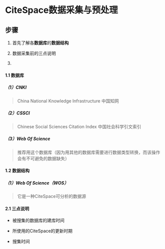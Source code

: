 # CiteSpace数据采集与预处理

## 步骤

1. 首先了解各**数据库**的**数据结构**

2. 数据采集前的三点说明
3. 



#### 1.1 数据库

##### （1）CNKI

> China National Knowledge Infrastructure   中国知网



##### （2）CSSCI

> Chinese Social Sciences Citation Index  中国社会科学引文索引



##### （3）Web Of Science

> 推荐用这个数据库（因为用其他的数据库需要进行数据类型转换，而该操作会有不可避免的数据缺失）

#### 1.2 数据结构

##### （1）Web Of Science（WOS）

> 它是一种CiteSpace可分析的数据源



#### 2.1 三点说明

- 被搜集的数据库的建库时间

- 所使用的CiteSpace的更新时期
- 搜集时间

